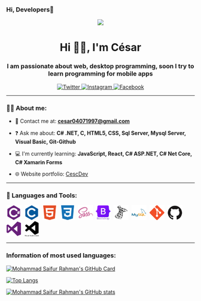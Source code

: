 ### Hi, Developers👋

<div id="header" align="center"> 
    <img src="https://media.giphy.com/media/SWoSkN6DxTszqIKEqv/giphy.gif" width="250"/>
    <h1 align="center">Hi 🙋‍♂️, I'm César</h1>
    <h3 align="center">I am passionate about web, desktop programming, soon I try to learn programming for mobile apps</h3>
</div>

<div id="badges" align="center">
    <a href="https://twitter.com/CescFabregas041?t=S8De1vlzbnkCD4bgHTL_oQ&s=09">
        <img src="https://img.shields.io/twitter/follow/C%C3%A9sar%20Urroz?color=blue&logo=twitter&style=for-the-badge)" alt="Twitter" />
    </a>
    <a href="https://www.instagram.com/cesc_urroz07/">
        <img src="https://res.cloudinary.com/practicaldev/image/fetch/s--Sg7TEMKA--/c_limit%2Cf_auto%2Cfl_progressive%2Cq_auto%2Cw_880/https://img.shields.io/badge/cesc_urroz07-E4405F%3Fstyle%3Dfor-the-badge%26logo%3Dinstagram%26logoColor%3Dwhite" alt="Instagram" />
    </a>
    <a href="https://www.facebook.com/cesaraugusto.urrozrenteria?mibextid=ZbWKwL">
        <img src="https://img.shields.io/badge/César Urroz-1877F2?style=for-the-badge&logo=facebook&logoColor=white" alt="Facebook" />
    </a>
</div>

---
### 👨‍💻 About me:

- 📧 Contact me at: **cesar04071997@gmail.com**

- ❓ Ask me about: **C# .NET, C, HTML5, CSS, Sql Server, Mysql Server, Visual Basic, Git-Github**

- 💻 I'm currently learning: **JavaScript, React, C# ASP.NET, C# Net Core, C# Xamarin Forms**

- 🌐 Website portfolio: [CescDev](https://portafolio-cescdev.netlify.app/)

---
<div align="left">
    <h3> 🔨 Languages and Tools:</h3>
    <div>
        <img src="https://github.com/devicons/devicon/blob/master/icons/csharp/csharp-plain.svg" title="C#" alt="C#" width="40" height="40"/>&nbsp;
        <img src="https://github.com/devicons/devicon/blob/master/icons/c/c-plain.svg" title="C" alt="C" width="40" height="40"/>&nbsp;
        <img src="https://github.com/devicons/devicon/blob/master/icons/html5/html5-plain.svg" title="HTML5" alt="HTML5" width="40" height="40"/>&nbsp;
        <img src="https://github.com/devicons/devicon/blob/master/icons/css3/css3-plain.svg" title="CSS3" alt="CSS3" width="40" height="40"/>&nbsp;
        <img src="https://github.com/devicons/devicon/blob/master/icons/sass/sass-original.svg" title="SASS" alt="SASS" width="40" height="40"/>&nbsp;
        <img src="https://github.com/devicons/devicon/blob/master/icons/bootstrap/bootstrap-original-wordmark.svg" title="Bootstrap5" alt="Bootstrap5" width="40" height="40"/>&nbsp;
        <img src="https://github.com/devicons/devicon/blob/master/icons/microsoftsqlserver/microsoftsqlserver-plain.svg" title="Sql Serer" alt="Sql Server" width="40" height="40"/>&nbsp;
        <img src="https://github.com/devicons/devicon/blob/master/icons/mysql/mysql-original-wordmark.svg" title="Mysql Serer" alt="Mysql Server" width="40" height="40"/>&nbsp;
        <img src="https://github.com/devicons/devicon/blob/master/icons/git/git-plain.svg" title="Git" alt="Git" width="40" height="40"/>&nbsp;
        <img src="https://github.com/devicons/devicon/blob/master/icons/github/github-original.svg" title="Github" alt="Github" width="40" height="40"/>&nbsp;
        <img src="https://github.com/devicons/devicon/blob/master/icons/visualstudio/visualstudio-plain.svg" title="Visual Studio" alt="Visual Studio" width="40" height="40"/>&nbsp;
        <img src="https://github.com/devicons/devicon/blob/master/icons/vscode/vscode-plain-wordmark.svg" title="Visual Studio Code" alt="Visual Studio Code" width="40" height="40"/>&nbsp;
    </div>
</div>

---

### Information of most used languages:

[![Mohammad Saifur Rahman's GitHub Card](https://github-readme-stats.vercel.app/api/top-langs?username=GitCesc07&%20html,c#,css,javascript&theme=algolia&show_icons=true)](https://github.com/GitCesc07)

[![Top Langs](https://github-readme-stats.vercel.app/api?username=GitCesc07&theme=algolia&show_icons=true)](https://github.com/GitCesc07)

[![Mohammad Saifur Rahman's GitHub stats](https://github-readme-stats.vercel.app/api/top-langs?username=GitCesc07&hide=html,scss,stylus,blade,jupyter%20notebook,python,css,shell,batchfile,dockerfile,typescript&theme=algolia&show_icons=true)](https://github.com/GitCesc07)

<!--
**GitCesc07/GitCesc07** is a ✨ _special_ ✨ repository because its `README.md` (this file) appears on your GitHub profile.

Here are some ideas to get you started:

- 🔭 I’m currently working on ...
- 🌱 I’m currently learning ...
- 👯 I’m looking to collaborate on ...
- 🤔 I’m looking for help with ...
- 💬 Ask me about ...
- 📫 How to reach me: ...
- 😄 Pronouns: ...
- ⚡ Fun fact: ...
-->
